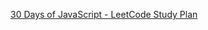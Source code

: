 [30 Days of JavaScript - LeetCode Study Plan](https://leetcode.com/studyplan/30-days-of-javascript/)
